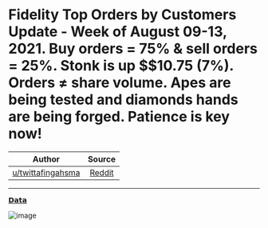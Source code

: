 Fidelity Top Orders by Customers Update - Week of August 09-13, 2021. Buy orders = 75% & sell orders = 25%. Stonk is up $$10.75 (7%). Orders ≠ share volume. Apes are being tested and diamonds hands are being forged. Patience is key now!
==========================================================================================================================================================================================

| Author       | Source       | 
| :-------------: |:-------------:|
|  [u/twittafingahsma](https://www.reddit.com/user/twittafingahsma/) | [Reddit](https://www.reddit.com/r/DDintoGME/comments/p5ghka/fidelity_top_orders_by_customers_update_week_of/) | 

---

[𝗗𝗮𝘁𝗮](https://www.reddit.com/r/DDintoGME/search?q=flair_name%3A%22%F0%9D%97%97%F0%9D%97%AE%F0%9D%98%81%F0%9D%97%AE%22&restrict_sr=1)

![image](https://user-images.githubusercontent.com/82035192/130451116-62d538b0-67c7-4772-91dc-8954971ce9c0.png)
